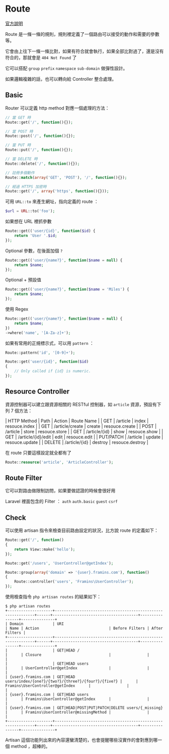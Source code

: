 # Route

[官方說明](http://laravel.tw/docs/routing)

Route 是一條一條的規則，規則裡定義了一個路由可以接受的動作和需要的參數等。

它會由上往下一條一條比對，如果有符合就會執行，如果全部比對過了，還是沒有符合的，那就會是 `404 Not Found` 了

它可以搭配 `group` `prefix` `namespace` `sub-domain` 做彈性設計。

如果邏輯複雜的話，也可以轉向給 Controller 整合處理。

## Basic

Router 可以定義 http method 對應一個處理的方法：

```php
// 當 GET 時
Route::get('/', function(){});

// 當 POST 時
Route::post('/', function(){});

// 當 PUT 時
Route::put('/', function(){});

// 當 DELETE 時
Route::delete('/', function(){});

// 註冊多個動作
Route::match(array('GET', 'POST'), '/', function(){});

// 經過 HTTPS 加密時
Route::get('/', array('https', function(){}));     
```

可用 `URL::to` 來產生網址，指向定義的 route ：

```php
$url = URL::to('foo');
```

如果想在 URL 裡抓參數

```php
Route::get(('user/{id}', function($id) {
    return 'User '.$id;
});
```

Optional 參數，在後面加個 `?`

```php
Route::get(('user/{name?}', function($name = null) {
    return $name;
});
```

Optional + 預設值

```php
Route::get(('user/{name?}', function($name = 'Miles') {
    return $name;
});
```

使用 Regex

```php
Route::get(('user/{name?}', function($name = null) {
    return $name;
})
->where('name', '[A-Za-z]+');
```

如果有常用的正規標示式，可以用 `pattern` ：

```php
Route::pattern('id', '[0-9]+');

Route::get('user/{id}', function($id)
{
    // Only called if {id} is numeric.
});
```

## Resource Controller

資源控制器可以建立跟資源相關的 RESTful 控制器，如 `article` 資源，預設有下列 7 個方法：

|  HTTP Method  |  Path  |  Action  |  Route Name  |
| GET | /article | index | resouce.index |
| GET | /article/create | create | resouce.create |
| POST | /article | store | resouce.store |
| GET | /article/{id} | show | resouce.show |
| GET | /article/{id}/edit | edit | resouce.edit |
| PUT/PATCH | /article | update | resouce.update |
| DELETE | /article/{id} | destroy | resouce.destroy |

在 route 只要這樣設定就全都有了

```php
Route::resource('article', 'ArticleController');
```

## Route Filter

它可以對路由做限制訪問，如果要做認證的時候會很好用

Laravel 裡面包含的 Filter ： `auth` `auth.basic` `guest` `csrf`

## Check

可以使用 artisan 指令來檢查目前路由設定的狀況，比方說 route 的定義如下：

```php
Route::get('/', function()
{
    return View::make('hello');
});

Route::get('/users', 'UserController@getIndex');

Route::group(array('domain' => '{user}.framins.com'), function()
{
    Route::controller('users', 'Framins\UserController');
});
```

使用檢查指令 `php artisan routes` 的結果如下：

    $ php artisan routes
    +--------------------+-------------------------------------------------------------+------+--------------------------------------+----------------+---------------+
    | Domain             | URI                                                         | Name | Action                               | Before Filters | After Filters |
    +--------------------+-------------------------------------------------------------+------+--------------------------------------+----------------+---------------+
    |                    | GET|HEAD /                                                  |      | Closure                              |                |               |
    |                    | GET|HEAD users                                              |      | UserController@getIndex              |                |               |
    | {user}.framins.com | GET|HEAD users/index/{one?}/{two?}/{three?}/{four?}/{five?} |      | Framins\UserController@getIndex      |                |               |
    | {user}.framins.com | GET|HEAD users                                              |      | Framins\UserController@getIndex      |                |               |
    | {user}.framins.com | GET|HEAD|POST|PUT|PATCH|DELETE users/{_missing}             |      | Framins\UserController@missingMethod |                |               |
    +--------------------+-------------------------------------------------------------+------+--------------------------------------+----------------+---------------+

Artisan 這個功能列出來的內容還蠻清楚的，也會提醒哪些沒實作的會對應到哪一個 method ，超棒的。
